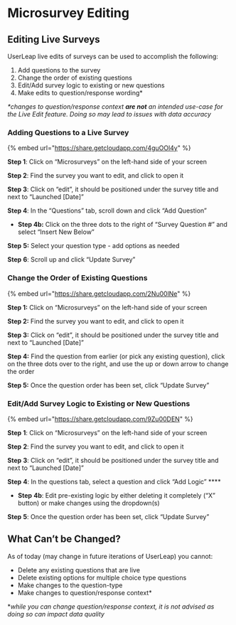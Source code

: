 # Microsurvey Editing

## **Editing Live Surveys**

UserLeap live edits of surveys can be used to accomplish the following:

1. Add questions to the survey
2. Change the order of existing questions
3. Edit/Add survey logic to existing or new questions
4. Make edits to question/response wording\* 

_\*changes to question/response context **are not** an intended use-case for the Live Edit feature. Doing so may lead to issues with data accuracy_

### **Adding Questions to a Live Survey**

{% embed url="https://share.getcloudapp.com/4guOOl4y" %}

**Step 1**: Click on “Microsurveys” on the left-hand side of your screen

**Step 2**: Find the survey you want to edit, and click to open it

**Step 3**: Click on “edit”, it should be positioned under the survey title and next to “Launched \[Date\]”

**Step 4**: In the “Questions” tab, scroll down and click “Add Question”

* **Step 4b:** Click on the three dots to the right of “Survey Question \#” and select “Insert New Below”

**Step** **5:** Select your question type - add options as needed 

**Step** **6**: Scroll up and click “Update Survey”



### **Change the Order of Existing Questions**

{% embed url="https://share.getcloudapp.com/2Nu00lNe" %}

**Step 1:** Click on “Microsurveys” on the left-hand side of your screen

**Step 2:** Find the survey you want to edit, and click to open it

**Step 3:** Click on “edit”, it should be positioned under the survey title and next to “Launched \[Date\]”

**Step 4:** Find the question from earlier \(or pick any existing question\), click on the three dots over to the right, and use the up or down arrow to change the order

**Step 5:** Once the question order has been set, click “Update Survey”



### **Edit/Add Survey Logic to Existing or New Questions**

{% embed url="https://share.getcloudapp.com/9Zu00DEN" %}

**Step** **1**: Click on “Microsurveys” on the left-hand side of your screen

**Step** **2**: Find the survey you want to edit, and click to open it

**Step** **3**: Click on “edit”, it should be positioned under the survey title and next to “Launched \[Date\]”

**Step** **4**: In the questions tab, select a question and click “Add Logic”  ****

* **Step** **4b**: Edit pre-existing logic by either deleting it completely \(“X” button\) or make changes using the dropdown\(s\)

**Step** **5**: Once the question order has been set, click “Update Survey”



## **What Can’t be Changed?**

As of today \(may change in future iterations of UserLeap\) you cannot:

* Delete any existing questions that are live
* Delete existing options for multiple choice type questions
* Make changes to the question-type 
* Make changes to question/response context\*

\*_while you can change question/response context, it is not advised as doing so can impact data quality_





